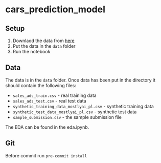 # cars_prediction_model

## Setup

1. Downlaod the data from [here](https://www.kaggle.com/competitions/predykcja-analiza-cen-aut/data?select=synthetic_training_data_mostlyai_pl.csv)
2. Put the data in the `data` folder
3. Run the notebook

## Data

The data is in the `data` folder. Once data has been put in the directory it should contain the following files:

- `sales_ads_train.csv` - real training data
- `sales_ads_test.csv` - real test data
- `synthetic_training_data_mostlyai_pl.csv` - synthetic training data
- `synthetic_test_data_mostlyai_pl.csv` - synthetic test data
- `sample_submission.csv` - the sample submission file

The EDA can be found in the eda.ipynb.

## Git

Before commit run `pre-commit install`